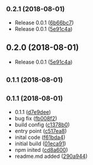 <a name="0.2.1"></a>
## <small>0.2.1 (2018-08-01)</small>

* Release 0.0.1 ([6b66bc7](https://github.com/abhiagri/workbox-bgsync/commit/6b66bc7))
* Release 0.0.1 ([5e91c4a](https://github.com/abhiagri/workbox-bgsync/commit/5e91c4a))



<a name="0.2.0"></a>
## 0.2.0 (2018-08-01)

* Release 0.0.1 ([5e91c4a](https://github.com/abhiagri/workbox-bgsync/commit/5e91c4a))



<a name="0.1.1"></a>
## <small>0.1.1 (2018-08-01)</small>




<a name="0.1.1"></a>
## <small>0.1.1 (2018-08-01)</small>

* 0.1.1 ([d7e9dee](https://github.com/abhiagri/workbox-bgsync/commit/d7e9dee))
* bug fix ([fb008f2](https://github.com/abhiagri/workbox-bgsync/commit/fb008f2))
* build config ([c1378b0](https://github.com/abhiagri/workbox-bgsync/commit/c1378b0))
* entry point ([c517ea8](https://github.com/abhiagri/workbox-bgsync/commit/c517ea8))
* inital code ([f61bda4](https://github.com/abhiagri/workbox-bgsync/commit/f61bda4))
* initial build ([01eca91](https://github.com/abhiagri/workbox-bgsync/commit/01eca91))
* npm inited ([cd8a600](https://github.com/abhiagri/workbox-bgsync/commit/cd8a600))
* readme.md added ([290a944](https://github.com/abhiagri/workbox-bgsync/commit/290a944))



